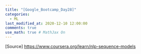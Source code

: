 ```yaml
---
title: "[Google_Bootcamp_Day28]"
categories: 
  - ML
last_modified_at: 2020-12-10 12:00:00
comments: true
use_math: true # MathJax On
---
```



[Source] https://www.coursera.org/learn/nlp-sequence-models
